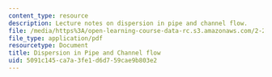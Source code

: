 ```yaml
---
content_type: resource
description: Lecture notes on dispersion in pipe and channel flow.
file: /media/https%3A/open-learning-course-data-rc.s3.amazonaws.com/2-27-turbulent-flow-and-transport-spring-2002/5091c145ca7a3fe1d6d759cae9b803e2_9_Taylor_dispersion.pdf
file_type: application/pdf
resourcetype: Document
title: Dispersion in Pipe and Channel flow
uid: 5091c145-ca7a-3fe1-d6d7-59cae9b803e2
---
```


